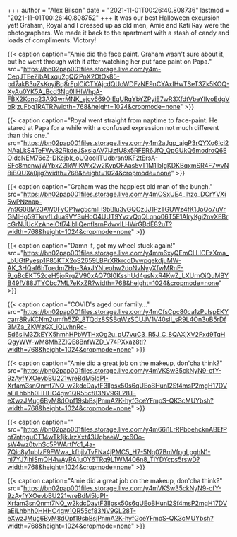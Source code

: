 +++
author = "Alex Bilson"
date = "2021-11-01T00:26:40.808736"
lastmod = "2021-11-01T00:26:40.808752"
+++
It was our best Halloween excursion yet! Graham, Royal and I dressed up as old men, Amie and Kati Ray were the photographers. We made it back to the apartment with a stash of candy and loads of compliments. Victory!

{{< caption caption="Amie did the face paint. Graham wasn't sure about it, but he went through with it after watching her put face paint on Papa." src="https://bn02pap001files.storage.live.com/y4m-CegJTEeZibALxqu2gQi2PnX2OtOk85-pd7akB3uZsKoyiBq8rEplCiCTYAjcdQUoWDFzNE9nCYAxIHwTSeT3Zk5KOQ-XyAu0YK5A_Bcd3Ng0llHIWhpA-FBX2Kong23A93wrMNK_ejcv669OIEqURqYbYZPyiE7wR3XfdtVbeYIIyoEdgVbRjzuFbg1RATR?width=768&height=1024&cropmode=none" >}}

{{< caption caption="Royal went straight from naptime to face-paint. He stared at Papa for a while with a confused expression not much different than this one." src="https://bn02pap001files.storage.live.com/y4m2aJqp_aigP3rQYXo6Ici2NAaLkS4TeFWv82RkdeJSxsIaAV7lJzfU8x5RFER6JfQ_QpGUkQ6modroQ6EOIdcNEM76cZ-DKcjbk_oUQoollTUdbrsn9KF2tErsA-SFc8mcnwjWYbxZ2lkWIKWx2w2KypOFAas5vT1M1lbIgKDKBqxmSR4F7wvN8iBQUXa0jig?width=768&height=1024&cropmode=none" >}}

{{< caption caption="Graham was the happiest old man of the bunch." src="https://bn02pap001files.storage.live.com/y4mOSxUE4_lhzo_DCrYVXi5wPNznap-7n9G08M23AW0FyCP1wg5cmlH9bBlu3vGQOzJJ1PzTGUWz4fK1JoQo7uVrGMlHg59TkrvfLdua9VY3uHcO4UUT9YvzvQqQLqno06T5E1AlryKgi2nvXEBrcGrNJUcKzAneiOtl74ibIiQenflsrnPdwvILHWrGBdE82uT?width=768&height=1024&cropmode=none" >}}

{{< caption caption="Damn it, got my wheel stuck again!" src="https://bn02pap001files.storage.live.com/y4mm6xyQEmCLLICEzXma__bUGtPyesp1P85KTX2oS2659LBPrXRkrcoDvwpqekdjuMW-AK_3HQaf6hToedmZHp-3AxJYNteohw2doNvNyyXfwMRnE-9_qBcEKT52ceH5joRrgZV90xAQ7GI0KsshUd4gsNxR4KwZ_LXUrnOiQuMBYB49fV88JTYObc7ML7eKxZR?width=768&height=1024&cropmode=none" >}}

{{< caption caption="COVID's aged our family..." src="https://bn02pap001files.storage.live.com/y4mCfsCpc80ca1zPuIspEKYcarr8RvKCNm2umfh5ZR_8TQdz8SSBqWzSCUJV1V40slI_sR9L4On3uB5rDf3MZa_ZKWzGX_iQLvhnRc-Sd6sIM3ZkEYX5hmhHPbWTHxOg2u_pU7vuC3_R5J_C_8QAXjXV2Fxd9TqHQgyWW-wM8MhZZlQE8BnfWZD_V74PXxaz8tI?width=768&height=1024&cropmode=none" >}}

{{< caption caption="Amie did a great job on the makeup, don'cha think?" src="https://bn02pap001files.storage.live.com/y4mVKSw35ckNyN9-cfY-9zAyfYXOevbBU221wreBdM5lqPI-Xrfam3snQnmt7NQ_w2kdcDaytF3Ilpsx50s6qUEoBHunI2Sf4msP2mgH17DVaEiLhbhh0HHHC4gw1QR55cf83NV9GL28T-eXwzJMug6ByM8dOpf19sbBsjPnmA2K-hyfGceYFmpS-QK3cMUYbsh?width=768&height=1024&cropmode=none" >}}

{{< caption caption="" src="https://bn02pap001files.storage.live.com/y4m66i1LrRPbbehcknABEfPot7ntpguCT14wTk1jkJrzXxt43UqbaeW_gc6Oo-sW4wz0tvhSc5PWArtlYc1_4a-7Qic8y1ubIzF9FWwa_kfhjlvTvFNa4jPMC5_H7-5Ng07BmVfpgLpghN1-ni7YJ7ihISmQH4wAyRA1uOY6TRq9L1WM406n8_TiYDYcps5rswD?width=768&height=1024&cropmode=none" >}}

{{< caption caption="Amie did a great job on the makeup, don'cha think?" src="https://bn02pap001files.storage.live.com/y4mVKSw35ckNyN9-cfY-9zAyfYXOevbBU221wreBdM5lqPI-Xrfam3snQnmt7NQ_w2kdcDaytF3Ilpsx50s6qUEoBHunI2Sf4msP2mgH17DVaEiLhbhh0HHHC4gw1QR55cf83NV9GL28T-eXwzJMug6ByM8dOpf19sbBsjPnmA2K-hyfGceYFmpS-QK3cMUYbsh?width=768&height=1024&cropmode=none" >}}
